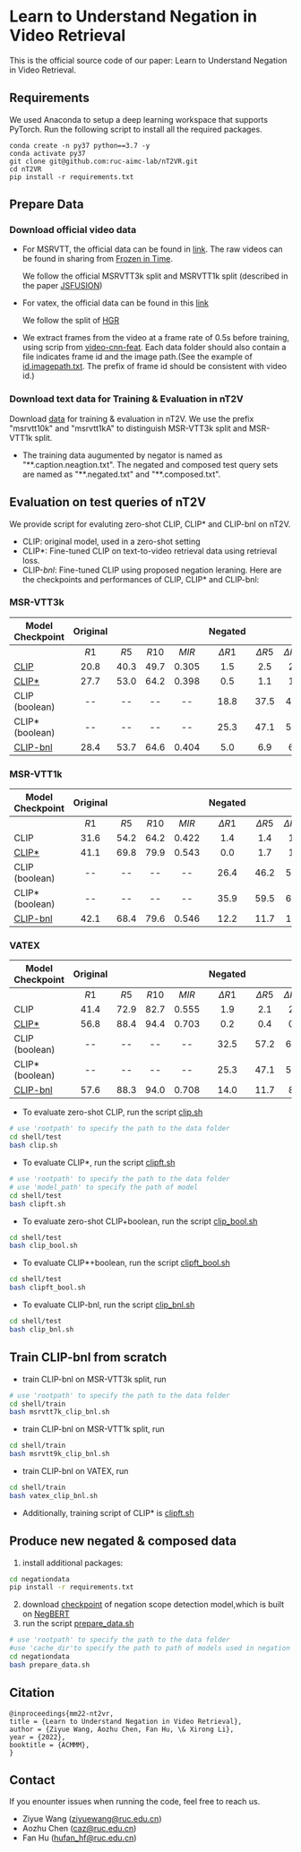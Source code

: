 # Learn to Understand Negation in Video Retrieval
This is the official source code of our paper: Learn to Understand Negation in Video Retrieval.
## Requirements
We used Anaconda to setup a deep learning workspace that supports PyTorch. Run the following script to install all the required packages.
```
conda create -n py37 python==3.7 -y
conda activate py37
git clone git@github.com:ruc-aimc-lab/nT2VR.git
cd nT2VR
pip install -r requirements.txt
```

## Prepare Data

### Download official video data

- For MSRVTT, the official data can be found in [link](http://ms-multimedia-challenge.com/2017/dataset).
The raw videos can be found in sharing from [Frozen️ in Time](https://www.robots.ox.ac.uk/~maxbain/frozen-in-time/data/MSRVTT.zip).

  We follow the official MSRVTT3k split and MSRVTT1k split (described in the paper  [JSFUSION](https://arxiv.org/abs/1808.02559))

- For vatex, the official data can be found in this [link](https://eric-xw.github.io/vatex-website/download.html)

  We follow the split of [HGR](https://github.com/cshizhe/hgr_v2t)

- We extract frames from the video at a frame rate of 0.5s before training, using scrip from [video-cnn-feat](https://github.com/xuchaoxi/video-cnn-feat). Each data folder should also contain a file indicates frame id and the image path.(See the example of [id.imagepath.txt](https://pan.baidu.com/s/1E7wUG680kXIHejcsQ0wn0w?pwd=5f86). The prefix of frame id should be consistent with video id.)

### Download text data for Training & Evaluation in nT2V
Download [data](https://pan.baidu.com/s/14awvWfhitDvF3CVNKbcA5Q?pwd=5m34)  for training & evaluation in nT2V.
We use the prefix "msrvtt10k" and "msrvtt1kA" to distinguish  MSR-VTT3k split and MSR-VTT1k split. 
- The training data augumented by negator is named as "\*\*.caption.neagtion.txt". The negated and composed test query sets are named as "\*\*.negated.txt" and "\*\*.composed.txt".

## Evaluation on test queries of nT2V
We provide script for evaluting zero-shot CLIP, CLIP* and CLIP-bnl on nT2V.
+ CLIP: original model, used in a zero-shot setting
+ CLIP*: Fine-tuned CLIP on text-to-video retrieval data using retrieval loss.
+ CLIP-*bnl*: Fine-tuned CLIP using proposed negation leraning.
Here are the  checkpoints and performances of CLIP, CLIP* and CLIP-bnl:

### MSR-VTT3k
| Model Checkpoint| Original |       |       |        |   Negated   |             |              |              | Composed |       |        |        | 
|-----------------|:--------:|:-----:|:-----:|:------:|:-----------:|:-----------:|:------------:|:------------:|:--------:|------:|-------:|-------:|
|                 |     $R1$ |  $R5$ | $R10$ |  $MIR$ | $\Delta R1$ | $\Delta R5$ | $\Delta R10$ | $\Delta MIR$ |     $R1$ |  $R5$ |  $R10$ |  $MIR$ |            
| [CLIP](https://openaipublic.azureedge.net/clip/models/40d365715913c9da98579312b702a82c18be219cc2a73407c4526f58eba950af/ViT-B-32.pt)            |    20.8  | 40.3  | 49.7  | 0.305  |        1.5  |        2.5  |         2.9  |       0.020  |     6.9  | 24.2  |  35.6  | 0.160  |            
| [CLIP*](https://pan.baidu.com/s/1FzcuhoQQLlfhpEQeLfXUOg?pwd=ekdd)          |    27.7  | 53.0  | 64.2  | 0.398  |        0.5  |        1.1  |         1.1  |       0.008  |    11.4  | 33.3  |  46.2  | 0.225  |            
| CLIP (boolean)  |       -- |    -- |    -- |     -- |       18.8  |       37.5  |        46.2  |         5.9  |    16.7  | 23.9  | 0.118  | 0.116  |            
| CLIP* (boolean) |       -- |    -- |    -- |     -- |       25.3  |       47.1  |        56.1  |        13.5  |    33.7  | 45.5  | 0.236  | 0.243  |            
| [CLIP-bnl](https://pan.baidu.com/s/13mi2tqrx5q4W_9R-uFPHGQ?pwd=pyeu)      |    28.4  | 53.7  | 64.6  | 0.404  |        5.0  |        6.9  |         6.9  |       0.057  |    15.3  | 40.0  |  53.3  | 0.274  |            

### MSR-VTT1k
| Model Checkpoint| Original |       |       |        |   Negated   |             |              |              | Composed |       |       |        | 
|-----------------|:--------:|:-----:|:-----:|:------:|:-----------:|:-----------:|:------------:|:------------:|:--------:|------:|------:|-------:|
|                 |     $R1$ |  $R5$ | $R10$ |  $MIR$ | $\Delta R1$ | $\Delta R5$ | $\Delta R10$ | $\Delta MIR$ |     $R1$ |  $R5$ | $R10$ |  $MIR$ |            
| CLIP            |    31.6  | 54.2  | 64.2  | 0.422  |         1.4 |         1.4 |          1.5 |        0.017 |    12.9  | 35.0  | 46.2  | 0.237  |            
| [CLIP*](https://pan.baidu.com/s/1ewXs-bIEacFO1vx8E_f_2w?pwd=mdh5)           |    41.1  | 69.8  | 79.9  | 0.543  |        0.0  |        1.7  |         1.0  |       0.006  |    17.3  | 46.8  | 61.2  | 0.310  |            
| CLIP (boolean)  |       -- |    -- |    -- |     -- |       26.4  |       46.2  |        56.8  |        0.354 |     6.3  | 18.4  | 25.9  | 0.129  |            
| CLIP* (boolean) |       -- |    -- |    -- |     -- |       35.9  |       59.5  |        65.2  |       0.463  |    17.6  | 42.0  | 52.0  | 0.291  |            
| [CLIP-bnl](https://pan.baidu.com/s/1Zt7NTo6h58ZHq1XmvGPQow?pwd=pnn2)        |    42.1  | 68.4  | 79.6  | 0.546  |       12.2  |       11.7  |        14.4  |       0.121  |    24.8  | 57.6  | 68.8  | 0.391  |            

### VATEX
| Model Checkpoint| Original |       |       |        |   Negated   |             |              |              | Composed |       |       |        | 
|-----------------|:--------:|:-----:|:-----:|:------:|:-----------:|:-----------:|:------------:|:------------:|:--------:|------:|------:|-------:|
|                 |     $R1$ |  $R5$ | $R10$ |  $MIR$ | $\Delta R1$ | $\Delta R5$ | $\Delta R10$ | $\Delta MIR$ |     $R1$ |  $R5$ | $R10$ |  $MIR$ |            
| CLIP            |    41.4  | 72.9  | 82.7  | 0.555  |         1.9 |         2.1 |          2.2 |        0.018 |    10.5  | 28.3  | 41.3  | 0.201  |            
| [CLIP*](https://pan.baidu.com/s/1O57EKap5QJ9TC0isd_ljBQ?pwd=7a37)           |    56.8  | 88.4  | 94.4  | 0.703  |        0.2  |        0.4  |         0.7  |       0.004  |    14.2  | 39.2  | 53.3  | 0.266  |            
| CLIP (boolean)  |       -- |    -- |    -- |     -- |       32.5  |       57.2  |        64.5  |       0.431  |     5.0  | 18.0  | 25.6  | 0.116  |            
| CLIP* (boolean) |       -- |    -- |    -- |     -- |       25.3  |       47.1  |        56.1  |       0.353  |    14.1  | 34.4  | 45.1  | 0.243  |            
| [CLIP-bnl](https://pan.baidu.com/s/18Ft3Guc077_Slht9pUa2sQ?pwd=q9rj)        |    57.6  | 88.3  | 94.0  | 0.708  |       14.0  |       11.7  |         8.6  |       0.125  |    16.6  | 39.9  | 53.9  | 0.284  |            

- To evaluate zero-shot CLIP, run the script [clip.sh](shell/test/clip.sh)
```sh
# use 'rootpath' to specify the path to the data folder
cd shell/test
bash clip.sh
```

- To evaluate CLIP*, run the script [clipft.sh](shell/test/clip.sh)
```sh
# use 'rootpath' to specify the path to the data folder
# use 'model_path' to specify the path of model
cd shell/test
bash clipft.sh
```

- To evaluate zero-shot CLIP+boolean, run the script [clip_bool.sh](shell/test/clip_bool.sh)
```sh
cd shell/test
bash clip_bool.sh
```
- To evaluate CLIP*+boolean, run the script [clipft_bool.sh](shell/test/clip_bool.sh)
```sh
cd shell/test
bash clipft_bool.sh
```
- To evaluate CLIP-bnl, run the script [clip_bnl.sh](shell/test/clip.sh)
```sh
cd shell/test
bash clip_bnl.sh
```

## Train CLIP-bnl from scratch
- train CLIP-bnl on MSR-VTT3k split, run
```sh
# use 'rootpath' to specify the path to the data folder
cd shell/train
bash msrvtt7k_clip_bnl.sh
```
- train CLIP-bnl on MSR-VTT1k split, run
```sh
cd shell/train
bash msrvtt9k_clip_bnl.sh
```
- train CLIP-bnl on VATEX, run
```sh
cd shell/train
bash vatex_clip_bnl.sh
```
- Additionally, training script of CLIP* is [clipft.sh](shell/train/clipft.sh) 


## Produce new negated & composed data
1.  install additional packages:
```sh
cd negationdata
pip install -r requirements.txt
```
2. download [checkpoint](https://pan.baidu.com/s/1KwKENCE9NSKvQ2VNi0UOcA?pwd=6mj6) of negation scope detection model,which is built on [NegBERT](https://github.com/adityak6798/Transformers-For-Negation-and-Speculation)
3. run the script [prepare_data.sh](negationdata/prepare_data.sh)
```sh
# use 'rootpath' to specify the path to the data folder
#use 'cache_dir'to specify the path to path of models used in negation scope detection model 
cd negationdata
bash prepare_data.sh
```

## Citation
```
@inproceedings{mm22-nt2vr,
title = {Learn to Understand Negation in Video Retrieval},
author = {Ziyue Wang, Aozhu Chen, Fan Hu, \& Xirong Li},
year = {2022},
booktitle = {ACMMM},
}
```

## Contact
If you enounter issues when running the code,  feel free to reach us.
- Ziyue Wang (ziyuewang@ruc.edu.cn)
- Aozhu Chen (caz@ruc.edu.cn)
- Fan Hu (hufan_hf@ruc.edu.cn)

